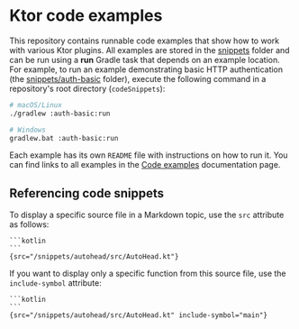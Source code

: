 # Ktor code examples

This repository contains runnable code examples that show how to work with various Ktor plugins. All examples are stored in the [snippets](snippets) folder and can be run using a **run** Gradle task that depends on an example location. For example, to run an example demonstrating basic HTTP authentication (the [snippets/auth-basic](snippets/auth-basic) folder), execute the following command in a repository's root directory (`codeSnippets`): 
```bash
# macOS/Linux
./gradlew :auth-basic:run

# Windows
gradlew.bat :auth-basic:run
```
Each example has its own `README` file with instructions on how to run it. You can find links to all examples in the [Code examples](https://ktor.io/docs/samples.html) documentation page.

## Referencing code snippets
To display a specific source file in a Markdown topic, use the `src` attribute as follows:
````
```kotlin
```
{src="/snippets/autohead/src/AutoHead.kt"}
````
If you want to display only a specific function from this source file, use the `include-symbol` attribute:
````
```kotlin
```
{src="/snippets/autohead/src/AutoHead.kt" include-symbol="main"}
````